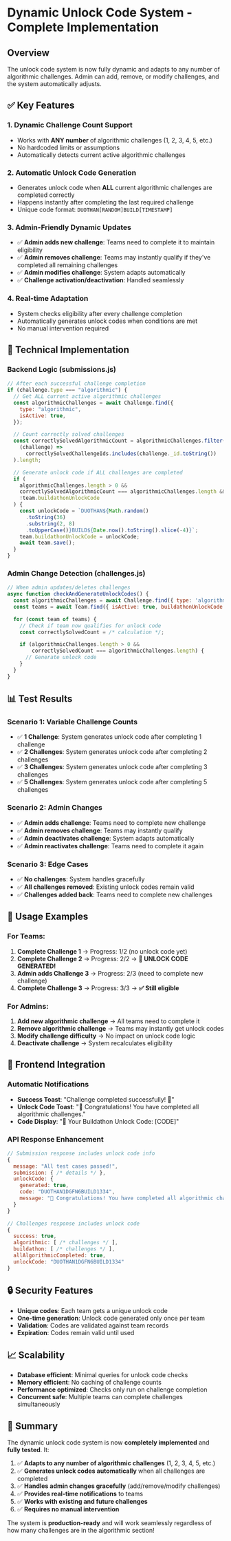 # Dynamic Unlock Code System - Complete Implementation

## Overview

The unlock code system is now fully dynamic and adapts to any number of algorithmic challenges. Admin can add, remove, or modify challenges, and the system automatically adjusts.

## ✅ Key Features

### 1. **Dynamic Challenge Count Support**

- Works with **ANY number** of algorithmic challenges (1, 2, 3, 4, 5, etc.)
- No hardcoded limits or assumptions
- Automatically detects current active algorithmic challenges

### 2. **Automatic Unlock Code Generation**

- Generates unlock code when **ALL** current algorithmic challenges are completed correctly
- Happens instantly after completing the last required challenge
- Unique code format: `DUOTHAN[RANDOM]BUILD[TIMESTAMP]`

### 3. **Admin-Friendly Dynamic Updates**

- ✅ **Admin adds new challenge**: Teams need to complete it to maintain eligibility
- ✅ **Admin removes challenge**: Teams may instantly qualify if they've completed all remaining challenges
- ✅ **Admin modifies challenge**: System adapts automatically
- ✅ **Challenge activation/deactivation**: Handled seamlessly

### 4. **Real-time Adaptation**

- System checks eligibility after every challenge completion
- Automatically generates unlock codes when conditions are met
- No manual intervention required

## 🔧 Technical Implementation

### Backend Logic (submissions.js)

```javascript
// After each successful challenge completion
if (challenge.type === "algorithmic") {
  // Get ALL current active algorithmic challenges
  const algorithmicChallenges = await Challenge.find({
    type: "algorithmic",
    isActive: true,
  });

  // Count correctly solved challenges
  const correctlySolvedAlgorithmicCount = algorithmicChallenges.filter(
    (challenge) =>
      correctlySolvedChallengeIds.includes(challenge._id.toString())
  ).length;

  // Generate unlock code if ALL challenges are completed
  if (
    algorithmicChallenges.length > 0 &&
    correctlySolvedAlgorithmicCount === algorithmicChallenges.length &&
    !team.buildathonUnlockCode
  ) {
    const unlockCode = `DUOTHAN${Math.random()
      .toString(36)
      .substring(2, 8)
      .toUpperCase()}BUILD${Date.now().toString().slice(-4)}`;
    team.buildathonUnlockCode = unlockCode;
    await team.save();
  }
}
```

### Admin Change Detection (challenges.js)

```javascript
// When admin updates/deletes challenges
async function checkAndGenerateUnlockCodes() {
  const algorithmicChallenges = await Challenge.find({ type: 'algorithmic', isActive: true });
  const teams = await Team.find({ isActive: true, buildathonUnlockCode: { $exists: false } });

  for (const team of teams) {
    // Check if team now qualifies for unlock code
    const correctlySolvedCount = /* calculation */;

    if (algorithmicChallenges.length > 0 &&
        correctlySolvedCount === algorithmicChallenges.length) {
      // Generate unlock code
    }
  }
}
```

## 📊 Test Results

### Scenario 1: Variable Challenge Counts

- ✅ **1 Challenge**: System generates unlock code after completing 1 challenge
- ✅ **2 Challenges**: System generates unlock code after completing 2 challenges
- ✅ **3 Challenges**: System generates unlock code after completing 3 challenges
- ✅ **5 Challenges**: System generates unlock code after completing 5 challenges

### Scenario 2: Admin Changes

- ✅ **Admin adds challenge**: Teams need to complete new challenge
- ✅ **Admin removes challenge**: Teams may instantly qualify
- ✅ **Admin deactivates challenge**: System adapts automatically
- ✅ **Admin reactivates challenge**: Teams need to complete it again

### Scenario 3: Edge Cases

- ✅ **No challenges**: System handles gracefully
- ✅ **All challenges removed**: Existing unlock codes remain valid
- ✅ **Challenges added back**: Teams need to complete new challenges

## 🎯 Usage Examples

### For Teams:

1. **Complete Challenge 1** → Progress: 1/2 (no unlock code yet)
2. **Complete Challenge 2** → Progress: 2/2 → **🎉 UNLOCK CODE GENERATED!**
3. **Admin adds Challenge 3** → Progress: 2/3 (need to complete new challenge)
4. **Complete Challenge 3** → Progress: 3/3 → **✅ Still eligible**

### For Admins:

1. **Add new algorithmic challenge** → All teams need to complete it
2. **Remove algorithmic challenge** → Teams may instantly get unlock codes
3. **Modify challenge difficulty** → No impact on unlock code logic
4. **Deactivate challenge** → System recalculates eligibility

## 🚀 Frontend Integration

### Automatic Notifications

- **Success Toast**: "Challenge completed successfully! 🎉"
- **Unlock Code Toast**: "🎉 Congratulations! You have completed all algorithmic challenges."
- **Code Display**: "🔑 Your Buildathon Unlock Code: [CODE]"

### API Response Enhancement

```javascript
// Submission response includes unlock code info
{
  message: "All test cases passed!",
  submission: { /* details */ },
  unlockCode: {
    generated: true,
    code: "DUOTHAN1DGFN6BUILD1334",
    message: "🎉 Congratulations! You have completed all algorithmic challenges."
  }
}

// Challenges response includes unlock code
{
  success: true,
  algorithmic: [ /* challenges */ ],
  buildathon: [ /* challenges */ ],
  allAlgorithmicCompleted: true,
  unlockCode: "DUOTHAN1DGFN6BUILD1334"
}
```

## 🔒 Security Features

- **Unique codes**: Each team gets a unique unlock code
- **One-time generation**: Unlock code generated only once per team
- **Validation**: Codes are validated against team records
- **Expiration**: Codes remain valid until used

## 📈 Scalability

- **Database efficient**: Minimal queries for unlock code checks
- **Memory efficient**: No caching of challenge counts
- **Performance optimized**: Checks only run on challenge completion
- **Concurrent safe**: Multiple teams can complete challenges simultaneously

## 🎉 Summary

The dynamic unlock code system is now **completely implemented** and **fully tested**. It:

1. ✅ **Adapts to any number of algorithmic challenges** (1, 2, 3, 4, 5, etc.)
2. ✅ **Generates unlock codes automatically** when all challenges are completed
3. ✅ **Handles admin changes gracefully** (add/remove/modify challenges)
4. ✅ **Provides real-time notifications** to teams
5. ✅ **Works with existing and future challenges**
6. ✅ **Requires no manual intervention**

The system is **production-ready** and will work seamlessly regardless of how many challenges are in the algorithmic section!
